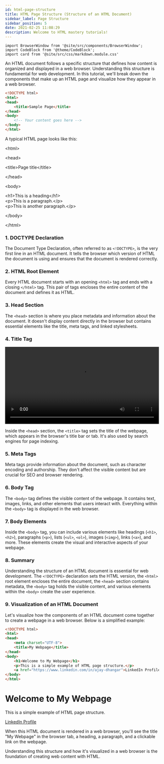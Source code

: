 ```yaml
---
id: html-page-structure
title: HTML Page Structure (Structure of an HTML Document)
sidebar_label: Page Structure
sidebar_position: 5
date: 2021-02-25 11:08:29
description: Welcome to HTML mastery tutorials!
---
```


```mdx-code-block
import BrowserWindow from '@site/src/components/BrowserWindow';
import CodeBlock from '@theme/CodeBlock';
import card from '@site/src/css/markdown.module.css'
```

An HTML document follows a specific structure that defines how content is organized and displayed in a web browser. Understanding this structure is fundamental for web development. In this tutorial, we'll break down the components that make up an HTML page and visualize how they appear in a web browser.

```html title="index.html"
<!DOCTYPE html>
<html>
<head>
    <title>Sample Page</title>
</head>
<body>
    <!-- Your content goes here -->
</body>
</html>
```

A typical HTML page looks like this:

<div style={{border: "1px solid blue", padding: "10px", margin:"5px"}}>
    <p>&lt;html></p>
    <div style={{border: "1px solid blue", padding: "10px", margin:"5px"}}>
        <p>&lt;head></p>
        <div style={{border: "1px solid blue", padding: "10px", margin:"5px"}}>&lt;title>Page title&lt;/title></div>
        <p>&lt;/head></p>
    </div>
    <div style={{border: "1px solid blue", padding: "10px", margin:"5px"}}>
        <p>&lt;body></p>
        <div style={{border: "1px solid blue", padding: "10px", margin:"5px"}}>&lt;h1>This is a heading&lt;/h1></div>
        <div style={{border: "1px solid blue", padding: "10px", margin:"5px"}}>&lt;p>This is a paragraph.&lt;/p></div>
        <div style={{border: "1px solid blue", padding: "10px", margin:"5px"}}>&lt;p>This is another paragraph.&lt;/p></div>
        <p>&lt;/body></p>
    </div>
    <p>&lt;/html></p>
</div>

### 1. DOCTYPE Declaration

The Document Type Declaration, often referred to as `<!DOCTYPE>`, is the very first line in an HTML document. It tells the browser which version of HTML the document is using and ensures that the document is rendered correctly.

### 2. HTML Root Element

Every HTML document starts with an opening `<html>` tag and ends with a closing `</html>` tag. This pair of tags encloses the entire content of the document and defines it as HTML.

### 3. Head Section

The `<head>` section is where you place metadata and information about the document. It doesn't display content directly in the browser but contains essential elements like the title, meta tags, and linked stylesheets.

### 4. Title Tag

<video controls width="100%">
  <source src="/video/title.mp4" type="video/mp4" />
</video>

Inside the `<head>` section, the `<title>` tag sets the title of the webpage, which appears in the browser's title bar or tab. It's also used by search engines for page indexing.

### 5. Meta Tags

Meta tags provide information about the document, such as character encoding and authorship. They don't affect the visible content but are crucial for SEO and browser rendering.

### 6. Body Tag

The `<body>` tag defines the visible content of the webpage. It contains text, images, links, and other elements that users interact with. Everything within the `<body>` tag is displayed in the web browser.

### 7. Body Elements

Inside the `<body>` tag, you can include various elements like headings (`<h1>`, `<h2>`), paragraphs (`<p>`), lists (`<ul>`, `<ol>`), images (`<img>`), links (`<a>`), and more. These elements create the visual and interactive aspects of your webpage.

### 8. Summary

Understanding the structure of an HTML document is essential for web development. The `<!DOCTYPE>` declaration sets the HTML version, the `<html>` root element encloses the entire document, the `<head>` section contains metadata, the `<body>` tag holds the visible content, and various elements within the `<body>` create the user experience.

### 9. Visualization of an HTML Document

Let's visualize how the components of an HTML document come together to create a webpage in a web browser. Below is a simplified example:

```html title="index.html"
<!DOCTYPE html>
<html>
<head>
    <meta charset="UTF-8">
    <title>My Webpage</title>
</head>
<body>
    <h1>Welcome to My Webpage</h1>
    <p>This is a simple example of HTML page structure.</p>
    <a href="https://www.linkedin.com/in/ajay-dhangar">LinkedIn Profile</a>
</body>
</html>
```

<BrowserWindow url="http://127.0.0.1:5500/index.html">
    <h1>Welcome to My Webpage</h1>
    <p>This is a simple example of HTML page structure.</p>
    <a href="https://www.linkedin.com/in/ajay-dhangar">LinkedIn Profile</a>
</BrowserWindow>

When this HTML document is rendered in a web browser, you'll see the title "My Webpage" in the browser tab, a heading, a paragraph, and a clickable link on the webpage.

Understanding this structure and how it's visualized in a web browser is the foundation of creating web content with HTML.
